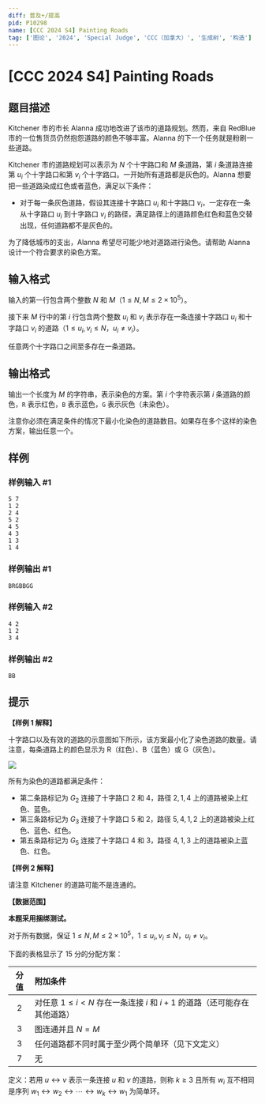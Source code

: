 ```yaml
---
diff: 普及+/提高
pid: P10298
name: [CCC 2024 S4] Painting Roads
tag: ['图论', '2024', 'Special Judge', 'CCC（加拿大）', '生成树', '构造']
---
```

# [CCC 2024 S4] Painting Roads
## 题目描述

Kitchener 市的市长 Alanna 成功地改进了该市的道路规划。然而，来自 RedBlue 市的一位售货员仍然抱怨道路的颜色不够丰富。Alanna 的下一个任务就是粉刷一些道路。

Kitchener 市的道路规划可以表示为 $N$ 个十字路口和 $M$ 条道路，第 $i$ 条道路连接第 $u_i$ 个十字路口和第 $v_i$ 个十字路口。一开始所有道路都是灰色的。Alanna 想要把一些道路染成红色或者蓝色，满足以下条件：

- 对于每一条灰色道路，假设其连接十字路口 $u_i$ 和十字路口 $v_i$，一定存在一条从十字路口 $u_i$ 到十字路口 $v_i$ 的路径，满足路径上的道路颜色红色和蓝色交替出现，任何道路都不是灰色的。

为了降低城市的支出，Alanna 希望尽可能少地对道路进行染色。请帮助 Alanna 设计一个符合要求的染色方案。
## 输入格式

输入的第一行包含两个整数 $N$ 和 $M$（$1\leq N, M \leq 2 \times 10^5$）。

接下来 $M$ 行中的第 $i$ 行包含两个整数 $u_i$ 和 $v_i$ 表示存在一条连接十字路口 $u_i$ 和十字路口 $v_i$ 的道路（$1 \leq u_i, v_i \leq N$，$u_i \neq v_i$）。

任意两个十字路口之间至多存在一条道路。
## 输出格式

输出一个长度为 $M$ 的字符串，表示染色的方案。第 $i$ 个字符表示第 $i$ 条道路的颜色，`R` 表示红色，`B` 表示蓝色，`G` 表示灰色（未染色）。

注意你必须在满足条件的情况下最小化染色的道路数目。如果存在多个这样的染色方案，输出任意一个。
## 样例

### 样例输入 #1
```
5 7
1 2
2 4
5 2
4 5
4 3
1 3
1 4

```
### 样例输出 #1
```
BRGBBGG

```
### 样例输入 #2
```
4 2
1 2
3 4

```
### 样例输出 #2
```
BB

```
## 提示

**【样例 1 解释】**

十字路口以及有效的道路的示意图如下所示，该方案最小化了染色道路的数量。请注意，每条道路上的颜色显示为 R（红色）、B（蓝色）或 G（灰色）。

![](https://cdn.luogu.com.cn/upload/image_hosting/vwughkb3.png)

所有为染色的道路都满足条件：

- 第二条路标记为 $G_2$ 连接了十字路口 $2$ 和 $4$，路径 $2, 1, 4$ 上的道路被染上红色、蓝色。
- 第三条路标记为 $G_3$ 连接了十字路口 $5$ 和 $2$，路径 $5, 4, 1, 2$ 上的道路被染上红色、蓝色、红色。
- 第五条路标记为 $G_5$ 连接了十字路口 $4$ 和 $3$，路径 $4, 1, 3$ 上的道路被染上蓝色、红色。

**【样例 2 解释】**

请注意 Kitchener 的道路可能不是连通的。

**【数据范围】**

**本题采用捆绑测试。**

对于所有数据，保证 $1\leq N, M \leq 2 \times 10^5$，$1 \leq u_i, v_i \leq N$，$u_i \neq v_i$。

下面的表格显示了 $15$ 分的分配方案：

| 分值 | 附加条件 |
| :-: | :- |
| $2$ | 对任意 $1 \leq i < N$ 存在一条连接 $i$ 和 $i + 1$ 的道路（还可能存在其他道路） |
| $3$ | 图连通并且 $N = M$ |
| $3$ | 任何道路都不同时属于至少两个简单环（见下文定义） |
| $7$ | 无 |

定义：若用 $u \leftrightarrow v$ 表示一条连接 $u$ 和 $v$ 的道路，则称 $k \geq 3$ 且所有 $w_i$ 互不相同是序列 $w_1 \leftrightarrow w_2 \leftrightarrow \cdots \leftrightarrow w_k \leftrightarrow w_1$ 为简单环。
